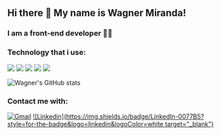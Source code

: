 ## Hi there 👋 My name is Wagner Miranda!
### I am a front-end developer 👨‍💻
### Technology that i use:
<div align="left" style="display:inline-block">
  <img src="https://img.shields.io/badge/HTML5-E34F26?style=for-the-badge&logo=html5&logoColor=white"/>
  <img src="https://img.shields.io/badge/CSS3-1572B6?style=for-the-badge&logo=css3&logoColor=white"/>
  <img src="https://img.shields.io/badge/JavaScript-F7DF1E?style=for-the-badge&logo=javascript&logoColor=black"/>
  <img src="https://img.shields.io/badge/Node.js-43853D?style=for-the-badge&logo=node.js&logoColor=white"/>
  <img src="https://img.shields.io/badge/React-20232A?style=for-the-badge&logo=react&logoColor=61DAFB"/>
</div><br/>

![Wagner's GitHub stats](https://github-readme-stats.vercel.app/api?username=wagnermm&show_icons=true&theme=radical)

### Contact me with:
[![Gmail](https://img.shields.io/badge/Gmail-D14836?style=for-the-badge&logo=gmail&logoColor=white)](wagnermarquesmiranda@gmail.com)
[![Linkedin](https://img.shields.io/badge/LinkedIn-0077B5?style=for-the-badge&logo=linkedin&logoColor=white target="_blank")](https://www.linkedin.com/in/wagner-miranda-204524252)
